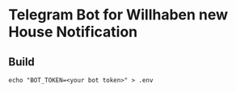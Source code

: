 # Telegram Bot for Willhaben new House Notification

## Build

```
echo "BOT_TOKEN=<your bot token>" > .env
```
